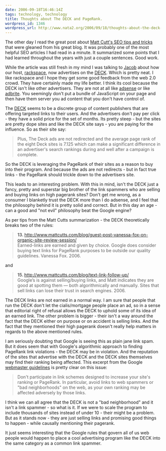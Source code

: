 ```yaml
---
date: 2006-09-18T16:46:14Z
tags: technology, technology
title: Thoughts about The DECK and PageRank.
wordpress_id: 1346
wordpress_url: http://www.nata2.org/2006/09/18/thoughts-about-the-deck-and-pagerank/
---
```


<p>The other day I read the great post about <a href="http://www.seoegghead.com/blog/seo/mattcuttsarama-a-summary-of-useful-stuff-matt-cutts-has-said-p112.html">Matt Cutt's SEO tips and tricks</a> that were gleaned from his great blog. It was probably one of the most helpful SEO articles I had read in a minute. It summarized some points that I had learned throughout the years with just a couple sentences. Good work.</p>
<p>While the article was still fresh in my mind I was talking to <a href="http://www.jacobd.com/">Jacob</a> about how our host, <a href="http://www.rackspace.com">rackspace</a>, now advertises on the <a href="http://coudal.com/deck/">DECK</a>. Which is pretty neat. I like rackspace and I hope they get some good feedback from the web 2.0 crowd. They have certainly made my life better. I think its cool because the DECK isn't like other advertisers. They are not at all like <a href="https://google.com/adsense/">adsense</a> or like <a href="http://www.adbrite.com">adbrite</a>. You seemingly don't put a bundle of JavaScript on your page and then have them server you ad content that you don't have control of.</p>
<p>The <a href="https://google.com/adsense/">DECK</a> seems to be a discrete group of content publishers that are offering targeted links to their users. And the advertisers don't pay per click - they have a solid price for the set of months. Its pretty steep - but the sites are pretty dope sites and like the DECK site says - you are paying for the influence. So as their site say:</p>
<blockquote><p>Plus, The Deck ads are not redirected and the average page rank of the eight Deck sites is 7.125 which can make a significant difference in an advertiser's search rankings during and well after a campaign is complete.</p></blockquote>
<p>So the DECK is leveraging the PageRank of their sites as a reason to buy into their program. And because the ads are not redirects - but in fact true links - the PageRank should trickle down to the advertisers site.</p>
<p>This leads to an interesting problem. With this in mind, isn't the DECK just a fancy, pretty and superstar big brother of the link spammers who are selling and buying links on high pagerank sites? Don't get me wrong, as a consumer I blanketly trust the DECK more than I do adsense, and I feel that the philosophy behind it is pretty solid and correct. But in this day an age - can a good and "not evil" philosophy beat the Google engine?</p>
<p>As per tips from the Matt Cutts summarization - the DECK theoretically breaks two of the rules:</p>
<blockquote><p><strong>13. </strong><a href="http://www.mattcutts.com/blog/guest-post-vanessa-fox-on-organic-site-review-session/">http://www.mattcutts.com/blog/guest-post-vanessa-fox-on-organic-site-review-session/</a><br />
Earned-links are earned and given by choice.  Google does consider buying text links for PageRank purposes to be outside our quality guidelines. Vanessa Fox. 2006.</p></blockquote>
<p>and</p>
<blockquote><p><strong>15. </strong><a href="http://www.mattcutts.com/blog/text-link-follow-up/">http://www.mattcutts.com/blog/text-link-follow-up/</a><br />
Google’s is against selling/buying links, and Matt indicates they are good at spotting them — both algorithmically and manually. Sites that sell links can lose their trust in search engines. 2006.</p></blockquote>
<p>The DECK links are not earned in a normal way. I am sure that people that run the DECK don't let the cialis/mortgage people place an ad, so in a sense that editorial right of refusal allows the DECK to uphold some of its idea of an earned link. The other problem is bigger - their isn't a way around the fact that the DECK either on purpose or on accident is selling links. And the fact that they mentioned their high pagerank doesn't really help matters in regards to the above mentioned rules.</p>
<p>I am seriously doubting that Google is seeing this as plain jane link spam. But it does seem that with Google's algorithmic approach to finding PageRank link violations - the DECK may be in violation. And the reputation of the sites that advertise with the DECK and the DECK sites themselves may find their ranking being affected.  This excerpt from the Google <a href="http://www.google.com/support/webmasters/bin/answer.py?answer=35769">webmaster guidelines</a> is pretty clear on this issue:</p>
<blockquote><p>Don't participate in link schemes designed to increase your site's ranking or PageRank. In particular, avoid links to web spammers or "bad neighborhoods" on the web, as your own ranking may be affected adversely by those links.</p></blockquote>
<p>I think we can all agree that the DECK is not a "bad neighborhood" and it isn't a link spammer - so what is it. If we were to scale the program to include thousands of sites instead of under 10 - their might be a problem. But as it stands now - they are just selling links and promising good things to happen - while causally mentioning their pagerank.</p>
<p>It just seems interesting that the Google rules that govern all of us web people would happen to place a cool advertising program like the DECK  into the same category as a common link spammer.
</p>

